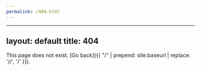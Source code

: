 ```yaml
---
permalink: /404.html
---
```

---
layout: default
title: 404
---

This page does not exist. [Go back]({{ "/" | prepend: site.baseurl | replace: '//', '/' }}).
